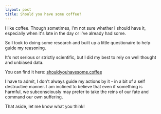 ```yaml
---
layout: post
title: Should you have some coffee?
---
```


I like coffee. Though sometimes, I'm not sure whether I should have it,
especially when it's late in the day or I've already had some.

So I took to doing some research and built up a little questionaire to help
guide my reasoning.

It's not serious or strictly scientific, but I did my best to rely on well
thought and unbiased data.

You can find it here: [shouldyouhavesome.coffee](shouldyouhavesome.coffee)

I have to admit, I don't always guide my actions by it - in a bit of a self
destructive manner. I am inclined to believe that even if something is harmful,
we subconsciously may prefer to take the reins of our fate and command our own
suffering.

That aside, let me know what you think!
